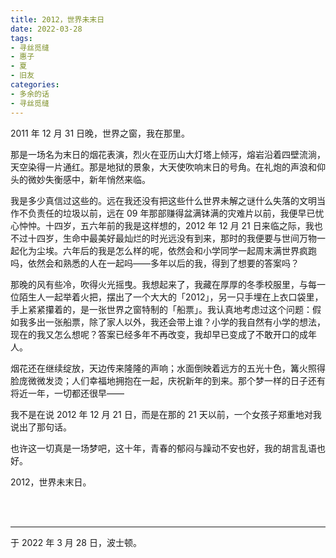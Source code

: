 ```yaml
---
title: 2012，世界未末日
date: 2022-03-28
tags:
- 寻丝觅缝
- 惠子
- 夏
- 旧友
categories:
- 多余的话
- 寻丝觅缝
---
```


2011 年 12 月 31 日晚，世界之窗，我在那里。

那是一场名为末日的烟花表演，烈火在亚历山大灯塔上倾泻，熔岩沿着四壁流淌，天空染得一片通红。那是地狱的景象，大天使吹响末日的号角。在礼炮的声浪和仰头的微妙失衡感中，新年悄然来临。

我是多少真信过这些的。远在我还没有把这些什么世界未解之谜什么失落的文明当作不负责任的垃圾以前，远在 09 年那部赚得盆满钵满的灾难片以前，我便早已忧心忡忡。十四岁，五六年前的我是这样想的，2012 年 12 月 21 日来临之际，我也不过十四岁，生命中最美好最灿烂的时光远没有到来，那时的我便要与世间万物一起化为尘埃。六年后的我是怎么样的呢，依然会和小学同学一起周末满世界疯跑吗，依然会和熟悉的人在一起吗——多年以后的我，得到了想要的答案吗？

那晚的风有些冷，吹得火光摇曳。我想起来了，我藏在厚厚的冬季校服里，与每一位陌生人一起举着火把，摆出了一个大大的「2012」，另一只手埋在上衣口袋里，手上紧紧攥着的，是一张世界之窗特制的「船票」。我认真地考虑过这个问题：假如我多出一张船票，除了家人以外，我还会带上谁？小学的我自然有小学的想法，现在的我又怎么想呢？答案已经多年不再改变，我却早已变成了不敢开口的成年人。

烟花还在继续绽放，天边传来隆隆的声响；水面倒映着远方的五光十色，篝火照得脸庞微微发烫；人们幸福地拥抱在一起，庆祝新年的到来。那个梦一样的日子还有将近一年，一切都还很早——

我不是在说 2012 年 12 月 21 日，而是在那的 21 天以前，一个女孩子郑重地对我说出了那句话。

也许这一切真是一场梦吧，这十年，青春的郁闷与躁动不安也好，我的胡言乱语也好。

2012，世界未末日。

<br>

<br>

------

于 2022 年 3 月 28 日，波士顿。
